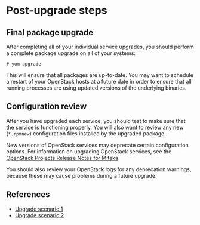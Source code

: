 # Post-upgrade steps

## Final package upgrade

After completing all of your individual service upgrades, you should
perform a complete package upgrade on all of your systems:

    # yum upgrade

This will ensure that all packages are up-to-date.  You may want to
schedule a restart of your OpenStack hosts at a future date in order
to ensure that all running processes are using updated versions of the
underlying binaries.

## Configuration review

After you have upgraded each service, you should test to make sure
that the service is functioning properly.  You will also want to
review any new (`*.rpmnew`) configuration files installed by the
upgraded package.

New versions of OpenStack services may deprecate certain
configuration options. For information on upgrading OpenStack services,
see the
[OpenStack Projects Release Notes for Mitaka](http://releases.openstack.org/mitaka/index.html).

You should also review your OpenStack logs for any deprecation warnings,
because these may cause problems during a future upgrade.

## References

* [Upgrade scenario 1](/install/upgrading-rdo-1/)
* [Upgrade scenario 2](/install/upgrading-rdo-2/)

